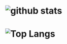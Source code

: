 ![github stats](https://github-readme-stats.vercel.app/api?username=hussnainwithss&show_icons=true&theme=react)
=======================================

![Top Langs](https://github-readme-stats.vercel.app/api/top-langs/?username=hussnainwithss&theme=react&layout=compact)
=======================================

<!--
**hussnainwithss/hussnainwithss** is a ✨ _special_ ✨ repository because its `README.md` (this file) appears on your GitHub profile.

Here are some ideas to get you started:

- 🔭 I’m currently working on ...
- 🌱 I’m currently learning ...
- 👯 I’m looking to collaborate on ...
- 🤔 I’m looking for help with ...
- 💬 Ask me about ...
- 📫 How to reach me: ...
- 😄 Pronouns: ...
- ⚡ Fun fact: ...
-->
